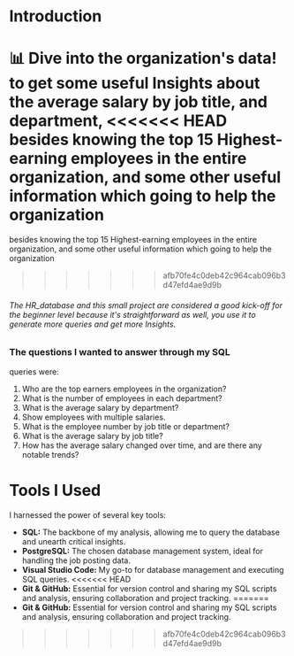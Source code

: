 # Introduction
📊 Dive into the organization's data! to get some useful Insights
about the average salary by job title, and department,
<<<<<<< HEAD
besides knowing the top 15 Highest-earning employees in the entire organization, and some other useful information which going to help the organization 
=======
besides knowing the top 15 Highest-earning employees in the entire organization, and some other useful information which going to help the organization
>>>>>>> afb70fe4c0deb42c964cab096b3d47efd4ae9d9b
###### The HR_database and this small project are considered a good kick-off for the beginner level because it's straightforward as well, you use it to generate more queries and get more Insights.

### The questions I wanted to answer through my SQL 
queries were:
1. Who are the top earners employees in the organization?
2. What is the number of employees in each department?
3. What is the average salary by department?
4. Show employees with multiple salaries.
5. What is the employee number by job title or department?
6. What is the average salary by job title?
7. How has the average salary changed over time, and are there any notable trends?

# Tools I Used
 I harnessed the power of several key tools:
- **SQL:** The backbone of my analysis, allowing me to query the database and unearth critical insights.
- **PostgreSQL:** The chosen database management system, ideal for handling the job posting data.
- **Visual Studio Code:** My go-to for database management and executing SQL queries.
<<<<<<< HEAD
- **Git & GitHub:** Essential for version control and sharing my SQL scripts and analysis, ensuring collaboration and project tracking.
=======
- **Git & GitHub:** Essential for version control and sharing my SQL scripts and analysis, ensuring collaboration and project tracking.
>>>>>>> afb70fe4c0deb42c964cab096b3d47efd4ae9d9b

